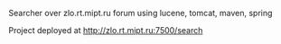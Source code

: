 Searcher over zlo.rt.mipt.ru forum using lucene, tomcat, maven, spring

Project deployed at http://zlo.rt.mipt.ru:7500/search